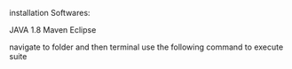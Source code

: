installation Softwares:

JAVA 1.8
Maven
Eclipse

navigate to folder and then terminal use the following command to execute suite

